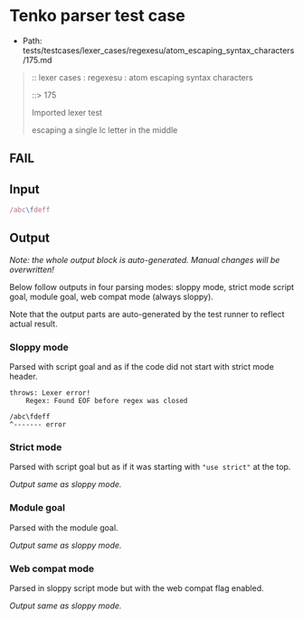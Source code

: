 # Tenko parser test case

- Path: tests/testcases/lexer_cases/regexesu/atom_escaping_syntax_characters/175.md

> :: lexer cases : regexesu : atom escaping syntax characters
>
> ::> 175
>
> Imported lexer test
>
> escaping a single lc letter in the middle

## FAIL

## Input

`````js
/abc\fdeff
`````

## Output

_Note: the whole output block is auto-generated. Manual changes will be overwritten!_

Below follow outputs in four parsing modes: sloppy mode, strict mode script goal, module goal, web compat mode (always sloppy).

Note that the output parts are auto-generated by the test runner to reflect actual result.

### Sloppy mode

Parsed with script goal and as if the code did not start with strict mode header.

`````
throws: Lexer error!
    Regex: Found EOF before regex was closed

/abc\fdeff
^------- error
`````

### Strict mode

Parsed with script goal but as if it was starting with `"use strict"` at the top.

_Output same as sloppy mode._

### Module goal

Parsed with the module goal.

_Output same as sloppy mode._

### Web compat mode

Parsed in sloppy script mode but with the web compat flag enabled.

_Output same as sloppy mode._
